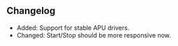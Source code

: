 # 




## Changelog

* Added: Support for stable APU drivers.
* Changed: Start/Stop should be more responsive now.
